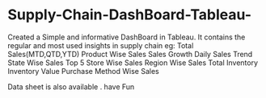 # Supply-Chain-DashBoard-Tableau-
Created a Simple and informative DashBoard in Tableau.
It contains the regular and most used insights in supply chain eg:  Total Sales(MTD,QTD,YTD)
 Product Wise Sales
 Sales Growth 
 Daily Sales Trend
 State Wise Sales
 Top 5 Store Wise Sales
 Region Wise Sales 
 Total Inventory 
 Inventory Value
 Purchase Method Wise Sales

Data sheet is also available . have Fun 
